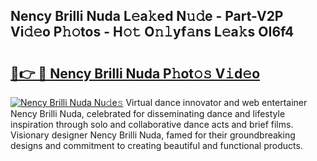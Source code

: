 ## Nency Brilli Nuda L𝚎a𝚔ed N𝚞𝚍e - Part-V2P Vi𝚍𝚎o P𝚑𝚘tos - H𝚘𝚝 O𝚗𝚕yf𝚊ns L𝚎a𝚔s OI6f4

# <h2><a href="http://kf7jjvy.oniu.top/?m=Nency+Brilli+Nuda">🔗👉 🔴 Nency Brilli Nuda P𝚑ot𝚘𝚜 V𝚒d𝚎o</a></h2>

[![Nency Brilli Nuda Nu𝚍e𝚜](https://i.imgur.com/0qMVB7G.gif)](http://kf7jjvy.oniu.top/?m=Nency+Brilli+Nuda)
Virtual dance innovator and web entertainer Nency Brilli Nuda, celebrated for disseminating dance and lifestyle inspiration through solo and collaborative dance acts and brief films. Visionary designer Nency Brilli Nuda, famed for their groundbreaking designs and commitment to creating beautiful and functional products.  
